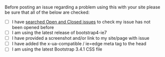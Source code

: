 Before posting an issue regarding a problem using this with your site please be sure that all of the below are checked:

* [ ] I have [searched Open and Closed issues](https://github.com/coliff/bootstrap-ie7/issues?utf8=%E2%9C%93&q=is%3Aissue+) to check my issue has not been opened before
* [ ] I am using the latest release of bootstrap4-ie7
* [ ] I have provided a screenshot and/or link to my site/page with issue
* [ ] I have added the x-ua-compatible / ie=edge meta tag to the head
* [ ] I am using the latest Bootstrap 3.4.1 CSS file
